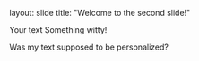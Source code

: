 layout: slide
title: "Welcome to the second slide!"

Your text
Something witty!

Was my text supposed to be personalized?
